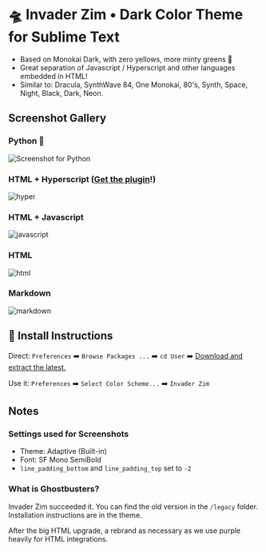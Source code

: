 # 🛸 Invader Zim • Dark Color Theme for Sublime Text

* Based on Monokai Dark, with zero yellows, more minty greens 🎄
* Great separation of Javascript / Hyperscript and other languages embedded in HTML!
* Similar to: Dracula, SynthWave 84, One Monokai, 80's, Synth, Space, Night, Black, Dark, Neon.

## Screenshot Gallery 

### Python 🐍
![Screenshot for Python](https://user-images.githubusercontent.com/24665/167426139-ffc52d17-1c16-44f4-8aa1-31830fa99ed7.png)

### HTML + Hyperscript ([Get the plugin](https://github.com/gnat/hyperscript-sublime)!)
![hyper](https://user-images.githubusercontent.com/24665/167426357-18312026-d38b-4622-b5b1-84c7e31a123b.png)

### HTML + Javascript
![javascript](https://user-images.githubusercontent.com/24665/167440416-38187c55-18aa-43d1-ba84-5229084dd238.png)

### HTML

![html](https://user-images.githubusercontent.com/24665/167432768-2aa0fb16-fd07-4937-9a3e-33c77990ec89.png)

### Markdown
![markdown](https://user-images.githubusercontent.com/24665/167426262-013c04d1-eece-4710-a6af-ddaaa0d0d528.png)

## 🚨 Install Instructions

Direct: `Preferences` ➡️ `Browse Packages ...` ➡️ `cd User` ➡️ [Download and extract the latest.](https://github.com/gnat/sublime-invader-zim/archive/refs/heads/main.zip)

Use it: `Preferences` ➡️ `Select Color Scheme...` ➡️ `Invader Zim`

## Notes 

### Settings used for Screenshots

* Theme: Adaptive (Built-in)
* Font: SF Mono SemiBold
* `line_padding_bottom` and `line_padding_top` set to `-2`

### What is Ghostbusters?

Invader Zim succeeded it. You can find the old version in the `/legacy` folder. Installation instructions are in the theme.

After the big HTML upgrade, a rebrand as necessary as we use purple heavily for HTML integrations.

